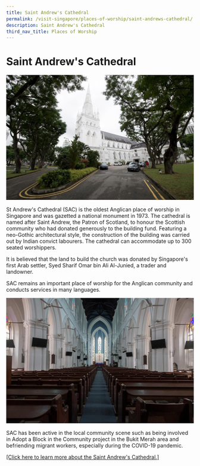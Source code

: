 ```yaml
---
title: Saint Andrew's Cathedral
permalink: /visit-singapore/places-of-worship/saint-andrews-cathedral/
description: Saint Andrew's Cathedral
third_nav_title: Places of Worship
---
```

# Saint Andrew's Cathedral
![](/images/Places%20of%20Worship/photo_saint%20andrew's%20cathedral%205.jpg)

St Andrew's Cathedral (SAC) is the oldest Anglican place of worship in Singapore and was gazetted a national monument in 1973. The cathedral is named after Saint Andrew, the Patron of Scotland, to honour the Scottish community who had donated generously to the building fund. Featuring a neo-Gothic architectural style, the construction of the building was carried out by Indian convict labourers. The cathedral can accommodate up to 300 seated worshippers.

It is believed that the land to build the church was donated by Singapore's first Arab settler, Syed Sharif Omar bin Ali Al-Junied, a trader and landowner.

SAC remains an important place of worship for the Anglican community and conducts services in many languages.

![](/images/Places%20of%20Worship/photo_saint%20andrew's%20cathedral%204.jpg)

SAC has been active in the local community scene such as being involved in Adopt a Block in the Community project in the Bukit Merah area and befriending migrant workers, especially during the COVID-19 pandemic.

<a href="https://cathedral.org.sg/" target="_blank">[Click here to learn more about the Saint Andrew's Cathedral.]</a>